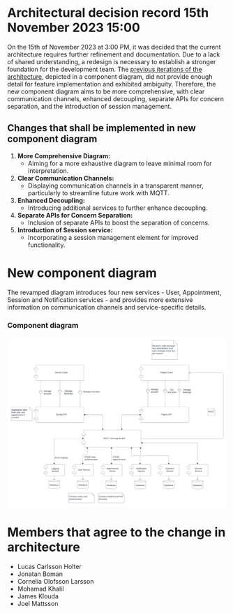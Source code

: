 # Architectural decision record 15th November 2023 15:00

On the 15th of November 2023 at 3:00 PM, it was decided that the current architecture requires further refinement and documentation. Due to a lack of shared understanding, a redesign is necessary to establish a stronger foundation for the development team. The [previous iterations of the architecture](https://git.chalmers.se/courses/dit355/2023/student-teams/dit356-2023-20/group-20-distributed-systems/-/wikis/cad1a99d-9ea8-4a72-a10a-ff9977a2dcf0?random_title=true#:\~:text=Edit%20sidebar-,Appendix,-Code%20artifact%20step), depicted in a component diagram, did not provide enough detail for feature implementation and exhibited ambiguity. Therefore, the new component diagram aims to be more comprehensive, with clear communication channels, enhanced decoupling, separate APIs for concern separation, and the introduction of session management.

## Changes that shall be implemented in new component diagram

1. **More Comprehensive Diagram:**
   * Aiming for a more exhaustive diagram to leave minimal room for interpretation.
2. **Clear Communication Channels:**
   * Displaying communication channels in a transparent manner, particularly to streamline future work with MQTT.
3. **Enhanced Decoupling:**
   * Introducing additional services to further enhance decoupling.
4. **Separate APIs for Concern Separation:**
   * Inclusion of separate APIs to boost the separation of concerns.
5. **Introduction of Session service:**
   * Incorporating a session management element for improved functionality.

# New component diagram

The revamped diagram introduces four new services - User, Appointment, Session and Notification services - and provides more extensive information on communication channels and service-specific details.

### Component diagram

![DIT356 - Mockup.png](uploads/197359e885f2745f674af66e1129d7f1/DIT356_-_Mockup.png)

# Members that agree to the change in architecture

* Lucas Carlsson Holter
* Jonatan Boman
* Cornelia Olofsson Larsson
* Mohamad Khalil
* James Klouda
* Joel Mattsson